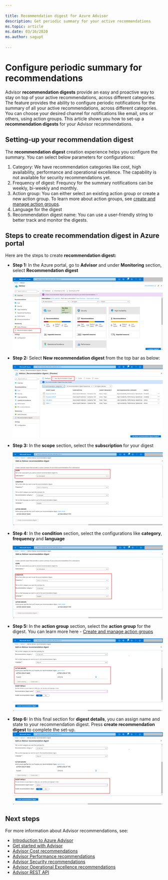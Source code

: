 ```yaml
---

title: Recommendation digest for Azure Advisor
description: Get periodic summary for your active recommendations
ms.topic: article
ms.date: 03/16/2020
ms.author: sagupt

---
```


# Configure periodic summary for recommendations

Advisor **recommendation digests** provide an easy and proactive way to stay on top of your active recommendations, across different categories. The feature provides the ability to configure periodic notifications for the summary of all your active recommendations, across different categories. You can choose your desired channel for notifications like email, sms or others, using action groups. 
This article shows you how to set-up a **recommendation digests** for your Advisor recommendations.


## Setting-up your recommendation digest 

The **recommendation digest** creation experience helps you configure the summary. You can select below parameters for configurations:
1. Category: We have recommendation categories like cost, high availability, performance and operational excellence. The capability is not available for security recommendations yet.
2. Frequency of digest: Frequncy for the summary notifications can be weekly, bi-weekly and monthly.
3. Action group: You can either select an existing action group or create a new action group. To learn more about action groups, see [create and manage action groups](https://docs.microsoft.com/azure/azure-monitor/platform/action-groups).
4. Language for the digest
5. Recommendation digest name: You can use a user-friendly string to better track and monitor the digests.

## Steps to create recommendation digest in Azure portal

Here are the steps to create **recommendation digest:**
* **Step 1:** In the Azure portal, go to **Advisor** and under **Monitoring** section, select **Recommendation digest** 

   ![Recommendation digest entry-point](./media/digest-0.png)

* **Step 2:** Select **New recommendation digest** from the top bar as below:

   ![Create recommendation digest](./media/digest-5.png)

* **Step 3:** In the **scope** section, select the **subscription** for your digest

   ![Provide recommendation digest inputs](./media/digest-1.png)

* **Step 4:** In the **condition** section, select the configurations like **category**, **frequency** and **language**

   ![Provide recommendation digest input conditions](./media/digest-2.png)

* **Step 5:** In the **action group** section, select the **action group** for the digest. You can learn more here - [Create and manage action groups](https://docs.microsoft.com/azure/azure-monitor/platform/action-groups)

   ![Provide recommendation digest input action group](./media/digest-3.png)

* **Step 6:** In this final section for **digest details**, you can assign name and state to your recommendation digest. Press **create recommendation digest** to complete the set-up.
   ![Complete recommendation digest creation](./media/digest-4.png)

## Next steps

For more information about Advisor recommendations, see:
* [Introduction to Azure Advisor](advisor-overview.md)
* [Get started with Advisor](advisor-get-started.md)
* [Advisor Cost recommendations](advisor-cost-recommendations.md)
* [Advisor Performance recommendations](advisor-performance-recommendations.md)
* [Advisor Security recommendations](advisor-security-recommendations.md)
* [Advisor Operational Excellence recommendations](advisor-operational-excellence-recommendations.md)
* [Advisor REST API](https://docs.microsoft.com/rest/api/advisor/)
